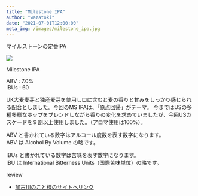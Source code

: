```yaml
---
title: "Milestone IPA"
author: "wazatoki"
date: "2021-07-01T12:00:00"
meta_img: /images/milestone_ipa.jpg
---
```


マイルストーンの定番IPA

<div class="figure">

![](/images/milestone_ipa.jpg)

<p class="caption">Milestone IPA</p>

</div>

ABV : 7.0%  
IBUs : 60 

UK大麦麦芽と独産麦芽を使用し口に含むと麦の香りと甘みをしっかり感じられる配合としました。今回のMS IPAは、「原点回帰」がテーマ。
今まではUSの多種多様なホップをブレンドしながら香りの変化を求めていましたが、今回USカスケードを９割以上使用しました。（アロマ使用は100%）。


ABV と書かれている数字はアルコール度数を表す数字になります。  
ABV は Alcohol By Volume の略です。

IBUs と書かれている数字は苦味を表す数字になります。  
IBU は International Bitterness Units（国際苦味単位）の略です。

review
* [加古川のこと様のサイトへリンク](https://harimania.com/yamada-store/kitano-kakogawa-milestone-ipa/)
